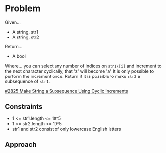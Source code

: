 
# Problem
Given...
- A string, str1
- A string, str2

Return...
- A bool

Where...
you can select any number of indices on `str1\[i]` and increment to the next
character cyclically, that 'z' will become 'a'. It is only possible to perform
the increment once. Return if it is possible to make `str2` a subsequence of 
`str1`.

[#2825 Make String a Subsequence Using Cyclic Increments](https://leetcode.com/problems/make-string-a-subsequence-using-cyclic-increments/description/)

## Constraints
- 1 <= str1.length <= 10^5
- 1 <= str2.length <= 10^5
- str1 and str2 consist of only lowercase English letters

## Approach
